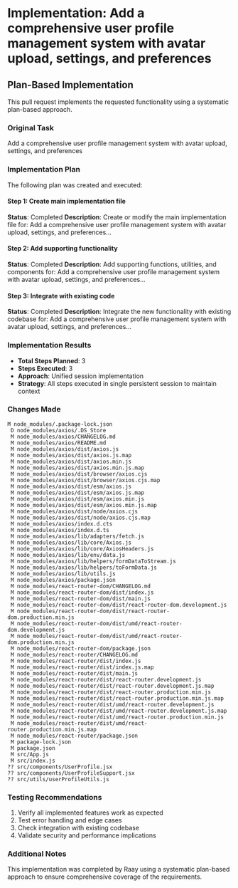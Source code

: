 # Implementation: Add a comprehensive user profile management system with avatar upload, settings, and preferences

## Plan-Based Implementation

This pull request implements the requested functionality using a systematic plan-based approach.

### Original Task
Add a comprehensive user profile management system with avatar upload, settings, and preferences

### Implementation Plan
The following plan was created and executed:


#### Step 1: Create main implementation file
**Status**: Completed
**Description**: Create or modify the main implementation file for: Add a comprehensive user profile management system with avatar upload, settings, and preferences...


#### Step 2: Add supporting functionality
**Status**: Completed
**Description**: Add supporting functions, utilities, and components for: Add a comprehensive user profile management system with avatar upload, settings, and preferences...


#### Step 3: Integrate with existing code
**Status**: Completed
**Description**: Integrate the new functionality with existing codebase for: Add a comprehensive user profile management system with avatar upload, settings, and preferences...


### Implementation Results
- **Total Steps Planned**: 3
- **Steps Executed**: 3
- **Approach**: Unified session implementation
- **Strategy**: All steps executed in single persistent session to maintain context

### Changes Made

```
M node_modules/.package-lock.json
 D node_modules/axios/.DS_Store
 M node_modules/axios/CHANGELOG.md
 M node_modules/axios/README.md
 M node_modules/axios/dist/axios.js
 M node_modules/axios/dist/axios.js.map
 M node_modules/axios/dist/axios.min.js
 M node_modules/axios/dist/axios.min.js.map
 M node_modules/axios/dist/browser/axios.cjs
 M node_modules/axios/dist/browser/axios.cjs.map
 M node_modules/axios/dist/esm/axios.js
 M node_modules/axios/dist/esm/axios.js.map
 M node_modules/axios/dist/esm/axios.min.js
 M node_modules/axios/dist/esm/axios.min.js.map
 M node_modules/axios/dist/node/axios.cjs
 M node_modules/axios/dist/node/axios.cjs.map
 M node_modules/axios/index.d.cts
 M node_modules/axios/index.d.ts
 M node_modules/axios/lib/adapters/fetch.js
 M node_modules/axios/lib/core/Axios.js
 M node_modules/axios/lib/core/AxiosHeaders.js
 M node_modules/axios/lib/env/data.js
 M node_modules/axios/lib/helpers/formDataToStream.js
 M node_modules/axios/lib/helpers/toFormData.js
 M node_modules/axios/lib/utils.js
 M node_modules/axios/package.json
 M node_modules/react-router-dom/CHANGELOG.md
 M node_modules/react-router-dom/dist/index.js
 M node_modules/react-router-dom/dist/main.js
 M node_modules/react-router-dom/dist/react-router-dom.development.js
 M node_modules/react-router-dom/dist/react-router-dom.production.min.js
 M node_modules/react-router-dom/dist/umd/react-router-dom.development.js
 M node_modules/react-router-dom/dist/umd/react-router-dom.production.min.js
 M node_modules/react-router-dom/package.json
 M node_modules/react-router/CHANGELOG.md
 M node_modules/react-router/dist/index.js
 M node_modules/react-router/dist/index.js.map
 M node_modules/react-router/dist/main.js
 M node_modules/react-router/dist/react-router.development.js
 M node_modules/react-router/dist/react-router.development.js.map
 M node_modules/react-router/dist/react-router.production.min.js
 M node_modules/react-router/dist/react-router.production.min.js.map
 M node_modules/react-router/dist/umd/react-router.development.js
 M node_modules/react-router/dist/umd/react-router.development.js.map
 M node_modules/react-router/dist/umd/react-router.production.min.js
 M node_modules/react-router/dist/umd/react-router.production.min.js.map
 M node_modules/react-router/package.json
 M package-lock.json
 M package.json
 M src/App.js
 M src/index.js
?? src/components/UserProfile.jsx
?? src/components/UserProfileSupport.jsx
?? src/utils/userProfileUtils.js
```

### Testing Recommendations
1. Verify all implemented features work as expected
2. Test error handling and edge cases  
3. Check integration with existing codebase
4. Validate security and performance implications

### Additional Notes
This implementation was completed by Raay using a systematic plan-based approach to ensure comprehensive coverage of the requirements.

